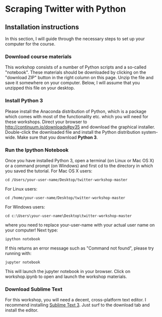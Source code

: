 # Scraping Twitter with Python

## Installation instructions

In this section, I will guide through the necessary steps to set up your computer for the course.

### Download course materials

This workshop consists of a number of Python scripts and a so-called "notebook". These materials should be downloaded by clicking on the "download ZIP" button in the right column on this page. Unzip the file and save it somewhere on your computer. Below, I will assume that you unzipped this file on your desktop.

### Install Python 3

Please install the Anaconda distribution of Python, which is a package which comes with most of the functionality etc. which you will need for these workshops. Direct your browser to http://continuum.io/downloads#py35 and download the graphical installer. Double-click the downloaded file and install the Python distribution system-wide. Make sure that you download **Python 3**.

### Run the Ipython Notebook

Once you have installed Python 3, open a terminal (on Linux or Mac OS X) or a command prompt (on Windows) and first cd to the directory in which you saved the tutorial. For Mac OS X users:

    cd /Users/your-user-name/Desktop/twitter-workshop-master

For Linux users:

    cd /home/your-user-name/Desktop/twitter-workshop-master

For Windows users:

    cd c:\Users\your-user-name\Desktop\twitter-workshop-master

where you need to replace your-user-name with your actual user name on your computer! Next type:

    ipython notebook

If this returns an error message such as "Command not found", please try running with:

    jupyter notebook

This will launch the jupyter notebook in your browser. Click on workshop.ipynb to open and launch the workshop materials.

### Download Sublime Text

For this workshop, you will need a decent, cross-platform text editor. I recommend installing [Sublime Text 3](www.sublimetext.com/3). Just surf to the download tab and install the editor.


